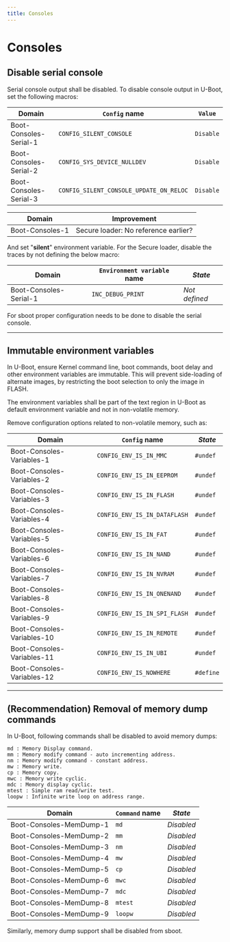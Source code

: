 ```yaml
---
title: Consoles
---
```


# Consoles

## Disable serial console

Serial console output shall be disabled. To disable console output in U-Boot,
set the following macros:

<!-- section-config -->

Domain                 | `Config` name                           | `Value`
---------------------- | --------------------------------------- | ---------
Boot-Consoles-Serial-1 | `CONFIG_SILENT_CONSOLE`                 | `Disable`
Boot-Consoles-Serial-2 | `CONFIG_SYS_DEVICE_NULLDEV`             | `Disable`
Boot-Consoles-Serial-3 | `CONFIG_SILENT_CONSOLE_UPDATE_ON_RELOC` | `Disable`

<!-- end-section-config --> <!-- section-todo -->

Domain          | Improvement
--------------- | ------------------------------------
Boot-Consoles-1 | Secure loader: No reference earlier?

<!-- end-section-todo -->

And set "**silent**" environment variable. For the Secure loader,
disable the traces by not defining the below macro:

<!-- section-config -->

Domain                 | `Environment variable` name | _State_
---------------------- | --------------------------- | -------------
Boot-Consoles-Serial-1 | `INC_DEBUG_PRINT`           | _Not defined_

<!-- end-section-config -->

For sboot proper configuration needs to be done to disable the serial console.

--------------------------------------------------------------------------------

<!-- pagebreak -->

## Immutable environment variables

In U-Boot, ensure Kernel command line, boot commands, boot delay and other
environment variables are immutable. This will prevent side-loading of alternate
images, by restricting the boot selection to only the image in FLASH.

The environment variables shall be part of the text region in U-Boot as default
environment variable and not in non-volatile memory.

Remove configuration options related to non-volatile memory, such as:

<!-- section-config -->

Domain                     | `Config` name                | _State_
-------------------------- | ---------------------------- | ---------
Boot-Consoles-Variables-1  | `CONFIG_ENV_IS_IN_MMC`       | `#undef`
Boot-Consoles-Variables-2  | `CONFIG_ENV_IS_IN_EEPROM`    | `#undef`
Boot-Consoles-Variables-3  | `CONFIG_ENV_IS_IN_FLASH`     | `#undef`
Boot-Consoles-Variables-4  | `CONFIG_ENV_IS_IN_DATAFLASH` | `#undef`
Boot-Consoles-Variables-5  | `CONFIG_ENV_IS_IN_FAT`       | `#undef`
Boot-Consoles-Variables-6  | `CONFIG_ENV_IS_IN_NAND`      | `#undef`
Boot-Consoles-Variables-7  | `CONFIG_ENV_IS_IN_NVRAM`     | `#undef`
Boot-Consoles-Variables-8  | `CONFIG_ENV_IS_IN_ONENAND`   | `#undef`
Boot-Consoles-Variables-9  | `CONFIG_ENV_IS_IN_SPI_FLASH` | `#undef`
Boot-Consoles-Variables-10 | `CONFIG_ENV_IS_IN_REMOTE`    | `#undef`
Boot-Consoles-Variables-11 | `CONFIG_ENV_IS_IN_UBI`       | `#undef`
Boot-Consoles-Variables-12 | `CONFIG_ENV_IS_NOWHERE`      | `#define`

<!-- end-section-config -->

--------------------------------------------------------------------------------

<!-- pagebreak -->

## (Recommendation) Removal of memory dump commands

In U-Boot, following commands shall be disabled to avoid memory dumps:

```
md : Memory Display command.
mm : Memory modify command - auto incrementing address.
nm : Memory modify command - constant address.
mw : Memory write.
cp : Memory copy.
mwc : Memory write cyclic.
mdc : Memory display cyclic.
mtest : Simple ram read/write test.
loopw : Infinite write loop on address range.
```

<!-- section-config -->

Domain                  | `Command` name | _State_
----------------------- | -------------- | ----------
Boot-Consoles-MemDump-1 | `md`           | _Disabled_
Boot-Consoles-MemDump-2 | `mm`           | _Disabled_
Boot-Consoles-MemDump-3 | `nm`           | _Disabled_
Boot-Consoles-MemDump-4 | `mw`           | _Disabled_
Boot-Consoles-MemDump-5 | `cp`           | _Disabled_
Boot-Consoles-MemDump-6 | `mwc`          | _Disabled_
Boot-Consoles-MemDump-7 | `mdc`          | _Disabled_
Boot-Consoles-MemDump-8 | `mtest`        | _Disabled_
Boot-Consoles-MemDump-9 | `loopw`        | _Disabled_

<!-- end-section-config -->

Similarly, memory dump support shall be disabled from sboot.
